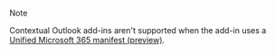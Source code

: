 > [!NOTE]
> Contextual Outlook add-ins aren't supported when the add-in uses a [Unified Microsoft 365 manifest (preview)](../develop/json-manifest-overview.md).
